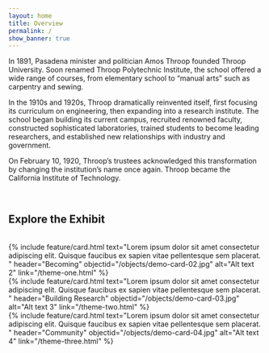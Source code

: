```yaml
---
layout: home
title: Overview
permalink: /
show_banner: true
---
```

<p>In 1891, Pasadena minister and politician Amos Throop founded Throop University. Soon renamed Throop Polytechnic Institute, the school offered a wide range of courses, from elementary school to “manual arts” such as carpentry and sewing.</p>

<p>In the 1910s and 1920s, Throop dramatically reinvented itself, first focusing its curriculum on engineering, then expanding into a research institute. The school began building its current campus, recruited renowned faculty, constructed sophisticated laboratories, trained students to become leading researchers, and established new relationships with industry and government.</p>

<p>On February 10, 1920, Throop’s trustees acknowledged this transformation by changing the institution’s name once again. Throop became the California Institute of Technology. </p>

<br>

## Explore the Exhibit

<br>

<div class="container">
  <div class="row row-cols-1 row-cols-sm-2 row-cols-md-4 g-4 justify-content-center">
    <div class="col">
      {% include feature/card.html text="Lorem ipsum dolor sit amet consectetur adipiscing elit. Quisque faucibus ex sapien vitae pellentesque sem placerat. " header="Becoming" objectid="/objects/demo-card-02.jpg" alt="Alt text 2" link="/theme-one.html" %}
    </div>
    <div class="col">
      {% include feature/card.html text="Lorem ipsum dolor sit amet consectetur adipiscing elit. Quisque faucibus ex sapien vitae pellentesque sem placerat. " header="Building Research" objectid="/objects/demo-card-03.jpg" alt="Alt text 3" link="/theme-two.html" %}
    </div>
    <div class="col">
      {% include feature/card.html text="Lorem ipsum dolor sit amet consectetur adipiscing elit. Quisque faucibus ex sapien vitae pellentesque sem placerat. " header="Community" objectid="/objects/demo-card-04.jpg" alt="Alt text 4" link="/theme-three.html" %}
    </div>
  </div>
</div>

<br>

